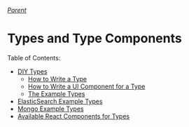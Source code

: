 ﻿_[Parent](../README.md)_

# Types and Type Components

Table of Contents:
- [DIY Types](diy-types.md)
  - [How to Write a Type](diy-types.md#how-to-wite-a-type)
  - [How to Write a UI Component for a Type](diy-types.md#how-to-write-a-ui-component-for-a-type)
  - [The Example Types](diy-types.md#the-example-types)
- [ElasticSearch Example Types](elasticsearch-example-types.md)
- [Mongo Example Types](mongo-example-types.md)
- [Available React Components for Types](example-types-react-components.md)

